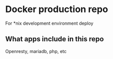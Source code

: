 # Docker production repo

For *nix development environment deploy 

## What apps include in this repo

Openresty, mariadb, php, etc
